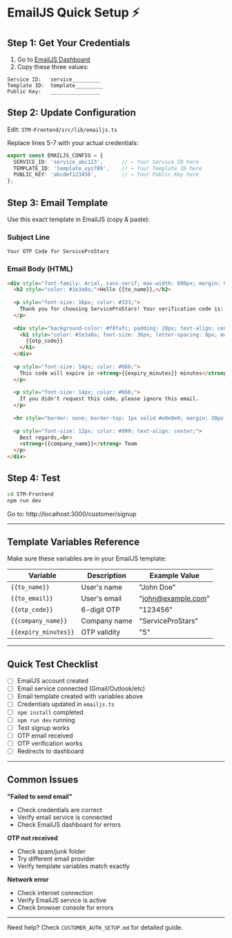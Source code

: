 # EmailJS Quick Setup ⚡

## Step 1: Get Your Credentials

1. Go to [EmailJS Dashboard](https://dashboard.emailjs.com/)
2. Copy these three values:

```
Service ID:   service_________
Template ID:  template_________
Public Key:   ________________
```

## Step 2: Update Configuration

Edit: `STM-Frontend/src/lib/emailjs.ts`

Replace lines 5-7 with your actual credentials:

```typescript
export const EMAILJS_CONFIG = {
  SERVICE_ID: 'service_abc123',      // ← Your Service ID here
  TEMPLATE_ID: 'template_xyz789',    // ← Your Template ID here
  PUBLIC_KEY: 'abcdef123456',        // ← Your Public Key here
};
```

## Step 3: Email Template

Use this exact template in EmailJS (copy & paste):

### Subject Line
```
Your OTP Code for ServiceProStars
```

### Email Body (HTML)
```html
<div style="font-family: Arial, sans-serif; max-width: 600px; margin: 0 auto; padding: 20px;">
  <h2 style="color: #1e3a8a;">Hello {{to_name}},</h2>
  
  <p style="font-size: 16px; color: #333;">
    Thank you for choosing ServiceProStars! Your verification code is:
  </p>
  
  <div style="background-color: #f8fafc; padding: 20px; text-align: center; border-radius: 8px; margin: 20px 0;">
    <h1 style="color: #1e3a8a; font-size: 36px; letter-spacing: 8px; margin: 0;">
      {{otp_code}}
    </h1>
  </div>
  
  <p style="font-size: 14px; color: #666;">
    This code will expire in <strong>{{expiry_minutes}} minutes</strong>.
  </p>
  
  <p style="font-size: 14px; color: #666;">
    If you didn't request this code, please ignore this email.
  </p>
  
  <hr style="border: none; border-top: 1px solid #e0e0e0; margin: 30px 0;">
  
  <p style="font-size: 12px; color: #999; text-align: center;">
    Best regards,<br>
    <strong>{{company_name}}</strong> Team
  </p>
</div>
```

## Step 4: Test

```bash
cd STM-Frontend
npm run dev
```

Go to: http://localhost:3000/customer/signup

---

## Template Variables Reference

Make sure these variables are in your EmailJS template:

| Variable | Description | Example Value |
|----------|-------------|---------------|
| `{{to_name}}` | User's name | "John Doe" |
| `{{to_email}}` | User's email | "john@example.com" |
| `{{otp_code}}` | 6-digit OTP | "123456" |
| `{{company_name}}` | Company name | "ServiceProStars" |
| `{{expiry_minutes}}` | OTP validity | "5" |

---

## Quick Test Checklist

- [ ] EmailJS account created
- [ ] Email service connected (Gmail/Outlook/etc)
- [ ] Email template created with variables above
- [ ] Credentials updated in `emailjs.ts`
- [ ] `npm install` completed
- [ ] `npm run dev` running
- [ ] Test signup works
- [ ] OTP email received
- [ ] OTP verification works
- [ ] Redirects to dashboard

---

## Common Issues

**"Failed to send email"**
- Check credentials are correct
- Verify email service is connected
- Check EmailJS dashboard for errors

**OTP not received**
- Check spam/junk folder
- Try different email provider
- Verify template variables match exactly

**Network error**
- Check internet connection
- Verify EmailJS service is active
- Check browser console for errors

---

Need help? Check `CUSTOMER_AUTH_SETUP.md` for detailed guide.


